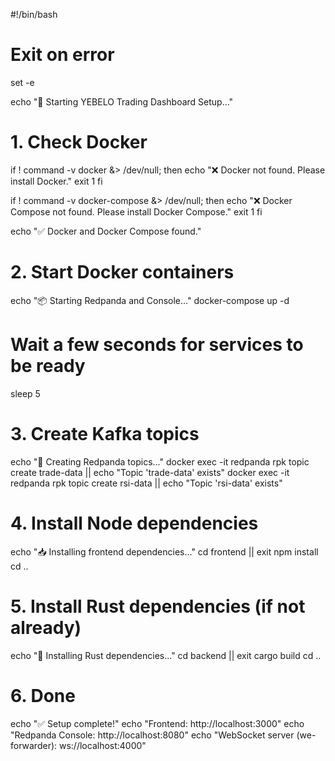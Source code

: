 #!/bin/bash

# Exit on error
set -e

echo "🚀 Starting YEBELO Trading Dashboard Setup..."

# 1. Check Docker
if ! command -v docker &> /dev/null; then
  echo "❌ Docker not found. Please install Docker."
  exit 1
fi

if ! command -v docker-compose &> /dev/null; then
  echo "❌ Docker Compose not found. Please install Docker Compose."
  exit 1
fi

echo "✅ Docker and Docker Compose found."

# 2. Start Docker containers
echo "📦 Starting Redpanda and Console..."
docker-compose up -d

# Wait a few seconds for services to be ready
sleep 5

# 3. Create Kafka topics
echo "📌 Creating Redpanda topics..."
docker exec -it redpanda rpk topic create trade-data || echo "Topic 'trade-data' exists"
docker exec -it redpanda rpk topic create rsi-data || echo "Topic 'rsi-data' exists"

# 4. Install Node dependencies
echo "📥 Installing frontend dependencies..."
cd frontend || exit
npm install
cd ..

# 5. Install Rust dependencies (if not already)
echo "🦀 Installing Rust dependencies..."
cd backend || exit
cargo build
cd ..

# 6. Done
echo "✅ Setup complete!"
echo "Frontend: http://localhost:3000"
echo "Redpanda Console: http://localhost:8080"
echo "WebSocket server (we-forwarder): ws://localhost:4000"
